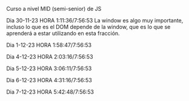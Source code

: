 Curso a nivel MID (semi-senior) de JS

Dia 30-11-23 HORA 1:11:36/7:56:53
La window es algo muy importante, incluso lo que es el DOM depende de la window, que es lo que se aprenderá a estar utilizando en esta fracción.

Dia 1-12-23 HORA 1:58:47/7:56:53

Dia 4-12-23 HORA 2:03:16/7:56:53

Dia 5-12-23 HORA 3:06:11/7:56:53

Dia 6-12-23 HORA 4:31:16/7:56:53

Dia 7-12-23 HORA 5:42:48/7:56:53
